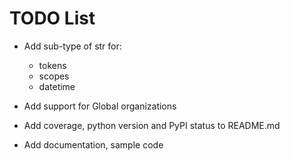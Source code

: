 # TODO List
* Add sub-type of str for: 
  * tokens
  * scopes
  * datetime
  
* Add support for Global organizations
* Add coverage, python version  and PyPI status to README.md
* Add documentation, sample code